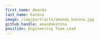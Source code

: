 ```yaml
---
first_name: Amanda
last_name: Katona
image: /img/portraits/amanda_katona.jpg
github_handle: amandakatona
position: Engineering Team Lead
---
```

